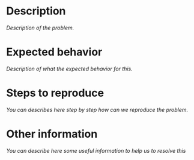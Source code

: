 # Description

_Description of the problem._

# Expected behavior

_Description of what the expected behavior for this._

# Steps to reproduce

_You can describes here step by step how can we reproduce the problem._

# Other information

_You can describe here some useful information to help us to resolve this_
